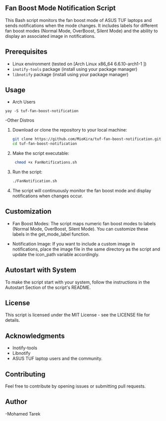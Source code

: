 ## Fan Boost Mode Notification Script

This Bash script monitors the fan boost mode of ASUS TUF laptops and sends notifications when the mode changes. It includes labels for different fan boost modes (Normal Mode, OverBoost, Silent Mode) and the ability to display an associated image in notifications.

## Prerequisites

- Linux environment (tested on [Arch Linux x86_64 6.6.10-arch1-1 ])
- `inotify-tools` package (install using your package manager)
- `libnotify` package (install using your package manager)

## Usage
- Arch Users 
```
yay -S tuf-fan-boost-notification

```
-Other Distros
1. Download or clone the repository to your local machine:

   ```bash
   git clone https://github.com/MioKira/tuf-fan-boost-notification.git
   cd tuf-fan-boost-notification
    ```
2. Make the script executable:

   ```bash
    chmod +x FanNotifications.sh
    ```
3. Run the script:

   ```bash
   ./FanNotification.sh
   ```

4. The script will continuously monitor the fan boost mode and display notifications when changes occur.

## Customization

   - Fan Boost Modes:
        The script maps numeric fan boost modes to labels (Normal Mode, OverBoost, Silent Mode). You can customize these labels in the get_mode_label function.

  -  Notification Image:
        If you want to include a custom image in notifications, place the image file in the same directory as the script and update the icon_path variable accordingly.

## Autostart with System

To make the script start with your system, follow the instructions in the Autostart Section of the script's README.

## License
This script is licensed under the MIT License - see the LICENSE file for details.

## Acknowledgments

-  Inotify-tools
-  Libnotify
-  ASUS TUF laptop users and the community.

## Contributing

Feel free to contribute by opening issues or submitting pull requests.

## Author
-Mohamed Tarek
